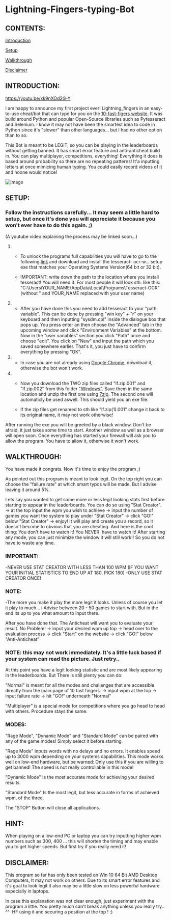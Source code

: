 # Lightning-Fingers-typing-Bot

## CONTENTS:
[Introduction](https://github.com/Zylence/10-fast-fingers-typing-bot-lightning_fingers#introduction)

[Setup](https://github.com/Zylence/10-fast-fingers-typing-bot-lightning_fingers#setup)

[Walkthrough](https://github.com/Zylence/10-fast-fingers-typing-bot-lightning_fingers#walkthrough)

[Disclaimer](https://github.com/Zylence/10-fast-fingers-typing-bot-lightning_fingers#disclaimer)


## INTRODUCTION:

https://youtu.be/xk9nXOd2G-Y

I am happy to announce my first project ever! Lightning_fingers in an easy-to-use cheat/bot that can type for you on the [10-fast-figers website](https://10fastfingers.com/typing-test/). It was build around Python and popular Open-Source libraries such as Pytesseract and Selenium. I know it may not have been the smartest idea to code in Python since it's "slower" than other languages... but I had no other option than to so.

This Bot is meant to be LEGIT, so you can be playing in the leaderboards without getting banned. It has smart error feature and anti-anticheat build in. You can play multiplayer, competitions, everything! Everything it does is based around
probability so there are no repeating patterns! It'a inputting letters at once mimicing human typing. You could easily record videos of it and noone would notice!


![image](https://github.com/Zylence/10-fast-fingers-typing-bot-lightning_fingers/blob/main/Screenshots/operation.gif)


## SETUP:

### Follow the instructions carefully... It may seem a little hard to setup, but once it's done you will appreciate it because you won't ever have to do this again. ;)
(A youtube video explaining the process may be linked soon...)

1.
   + To unlock the programs full capabilities you will have to go to the following [link](https://github.com/UB-Mannheim/tesseract/wiki) and download and install the tesseract-      ocr-w... setup exe that matches your Operating Systems Version(64 bit or 32 bit).

   + IMPORTANT: write down the path to the location where you install tesseract! You will need it. For most people it will look sth. like this:
     "C:\Users\YOUR_NAME\AppData\Local\Programs\Tesseract-OCR" (without " and YOUR_NAME replaced with your user name)


2. 
   + After you have done this you need to add tesseract to your "path variable". This can be done by pressing "win key" + "r" on your keyboard and then inputting
     "sysdm.cpl" inside the dialogue box that pops up. You press enter an then choose the "Advanced" tab in the upcoming window and click "Environment Variables" at the bottom.      Now in the "user variables" section you click "Path" once and choose "edit". You click on "New" and input the path which you saved somewhere earlier. That's it, you just        have to confirm everything by pressing "OK".


3. 
   + In case you are not already using [Google Chrome](https://www.google.com/intl/en_en/chrome/), download it, otherwise the bot won't work.


4. 
   + Now you download the TWO zip files called "lf.zip.001" and
     "lf.zip.002" from this folder ["Windows"](https://github.com/Zylence/10-fast-fingers-typing-bot-lightning_fingers/tree/main/Windows). Save them in the same location and unzip the first one using [7zip](https://www.7-zip.org/). The second one will automaticly be used aswell.      This should yield you an exe file.
     
    + If the zip files get renamed to sth like "lf.zip(1).001" change it back to its original name, it may not work otherwise!


After running the exe you will be greeted by a black window. Don't be afraid, it just takes some time to start. Another window as well as a browser
will open soon. Once everything has started your firewall will ask you to allow the program. You have to allow it, otherwise it won't work.


## WALKTHROUGH:

You have made it congrats. Now it's time to enjoy the program ;)

As pointed out this program is meant to look legit. On the top right you can choose the "failure rate" at which smart typos will be made.
But I advise leaving it around 5%. 


Lets say you wanted to get some more or less legit looking stats first before starting to appear in the leaderboards.
You can do so using "Stat Creator". 
-> at the top input the wpm you wish to achieve -> input the number of games you want the system to play under "Stat Creator" -> click "GO!" below "Stat Creator" -> enjoy!
It will play and create you a record, so it doesn't become to obvious that you are cheating. And here is the cool thing: You don't have to watch it! You NEVER 
have to watch it! After starting any mode, you can just minimize the window it will still work!! So you do not have to waste any time.

### IMPORTANT:
-NEVER USE STAT CREATOR WITH LESS THAN 100 WPM (IF YOU WANT YOUR INITIAL STATISTICS TO END UP AT 180, PICK 180)
-ONLY USE STAT CREATOR ONCE!

### NOTE:
-The more you make it play the more legit it looks. Unless of course you let it play to much... i Advise between 20 - 50 games to start with. But in the end its up to you what amount to input there.


After you have done that. The Anticheat will want you to evaluate your result. No Problem!
-> input your desired wpm up top -> head over to the evaluation process -> click "Start" on the website -> click "GO!" below "Anti-Anticheat"

### NOTE: this may not work immediately. It's a little luck based if your system can read the picture. Just retry..


At this point you have a legit looking statistic and are most likely appearing in the leaderboards. But There is still plenty you can do:

"Normal" is meant for all the modes and challenges that are accessible directly from the main page of 10 fast fingers.
-> input wpm at the top -> input failure rate -> hit "GO!" underneath "Normal"

"Multiplayer" is a special mode for competitions where you go head to head with others. Procedure stays the same.


### MODES:

"Rage Mode", "Dynamic Mode" and "Standard Mode" can be paired with any of the game modes! Simply select it before starting.

"Rage Mode" inputs words with no delays and no errors. It enables speed up to 3000 wpm depending on your systems capabilities. This mode works well on low-end hardware, but be warned: Only use this if you are willing to get banned! The speed is not really controllable in this mode!

"Dynamic Mode" Is the most accurate mode for achieving your desired results.

"Standard Mode" Is the most legit, but less accurate in forms of achieved wpm, of the three.


The "STOP" Button will close all applications.


## HINT:

When playing on a low-end PC or laptop you can try inputting higher wpm numbers such as 300, 400 ... this will shorten the timing and may enable you to get higher speeds. 
But first try if you really need it!


## DISCLAIMER:

This program so far has only been tested on Win 10 64 Bit AMD Desktop Computers, It may not work on others. Due to its smart error features and it's goal to look legit it also may be a little slow on less powerful hardware especially in laptops. 


In case this explanation was not clear enough, just experiment with the program a little. You pretty much can't break anything unless you really try.. ^^ 
HF using it and securing a position at the top ! :)
